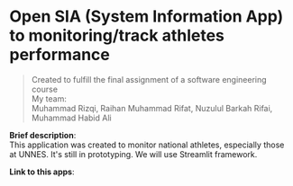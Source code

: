 # Open SIA (System Information App) to monitoring/track athletes performance
> Created to fulfill the final assignment of a software engineering course  
> My team:  
> Muhammad Rizqi, Raihan Muhammad Rifat, Nuzulul Barkah Rifai, Muhammad Habid Ali

**Brief description**:  
This application was created to monitor national athletes, especially those at UNNES. It's still in prototyping. We will use Streamlit framework.

**Link to this apps**:
